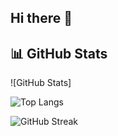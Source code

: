 ## Hi there 👋

## 📊 GitHub Stats

![GitHub Stats]

![Top Langs](https://github-readme-stats.vercel.app/api/top-langs/?username=ChrisPy-RuBy&layout=compact&theme=radical)

![GitHub Streak](https://github-readme-streak-stats.herokuapp.com/?user=ChrisPy-RuBy&theme=radical)

<!--
**ChrisPy-RuBy/chrispy-ruby** is a ✨ _special_ ✨ repository because its `README.md` (this file) appears on your GitHub profile.

Here are some ideas to get you started:

- 🔭 I’m currently working on ...
- 🌱 I’m currently learning ...
- 👯 I’m looking to collaborate on ...
- 🤔 I’m looking for help with ...
- 💬 Ask me about ...
- 📫 How to reach me: ...
- 😄 Pronouns: ...
- ⚡ Fun fact: ...
-->
